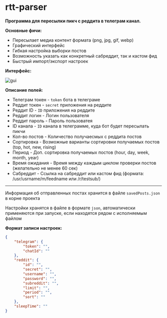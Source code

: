 # rtt-parser
**Программа для пересылки пикч с реддита в телеграм канал.**

**Основные фичи:**
- Пересылает медиа контент формата (png, jpg, gif, webp)
- Графический интерфейс
- Гибкая настройка выборки постов
- Возможность указать как конкретный сабреддит, так и кастом фид
- Быстрый импорт/экспорт настроек

**Интерфейс:**

![gui](https://user-images.githubusercontent.com/91010534/185675785-05d8ffd4-5cd4-485d-95cc-3137d2a352a1.png)

**Описание полей:**
- Телеграм токен - `token` бота в телеграме
- Реддит токен - `secret` приложения на реддите
- Реддит ID - `ID` приложения на реддите
- Реддит логин - Логин пользователя
- Реддит пароль - Пароль пользоватея
- ID канала - `ID` канала в телеграмме, куда бот будет пересылать пикчи
- Кол-во постов - Количество получаесмых с реддита постов
- Сортировка - Возможные варианты сортировки получаемых постов (top, hot, new, rising)
- Период - Доп. сортировка получаемых постов (hour, day, week, month, year)
- Время ожидания - Время между каждым циклом проверки постов (желательно не менее 60 сек)
- Сабреддит - Ссылка на сабреддит или кастом фид (формата: /usr/usrname/m/feedname или /r/testsub/)

---

Информация об отправленных постах хранится в файле `savedPosts.json` в корне проекта

Настройки хранятся в файле в формате `json`, автоматически применяются при запуске, если находятся рядом с исполняемым файлом

**Формат записи настроек:**
```json
{
    "telegram": {
        "token": "",
        "chatId": ""
    },
    "reddit": {
        "id": "",
        "secret": "",
        "username": "",
        "password": "",
        "subreddit": "",
        "limit": "",
        "period": "",
        "sort": ""
    },
    "sleepTime": ""
}

```
